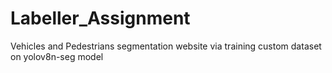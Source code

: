 # Labeller_Assignment
Vehicles and Pedestrians segmentation website via training custom dataset on yolov8n-seg model
